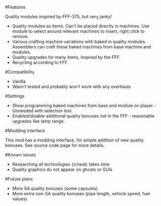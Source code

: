 #Features

Quality modules inspired by FFF-375, but very janky!

* Quality modules as items. Can't be placed directly in machines. Use module to select around relevant machines to insert, right click to remove.
* Various crafting machine variations with baked in quality modules. Assemblers can craft these baked machines from base machine and modules.
* Quality upgrades for many items, inspired by the FFF.
* Recycling according to FFF.

#Compatibility

* Vanilla
* Wasn't tested and probably won't work with any overhauls

#Settings

* Show programming baked machines from base and module on player - Unneeded with selection tool.
* Enabled/disable additional quality bonuses not in the FFF - reasonable upgrades like lamp range.

#Modding interface

This mod has a modding interface, for simple addition of new quality bonuses. See source code page for more details. 

#Known issues

* Researching all technologies (/cheat) takes time
* Quality graphics do not appear on ghosts or GUIs

#Future plans

* More SA quality bonuses (some capsules)
* More extra non-SA quality bonuses (pipe length, vehicle speed, fuel values)